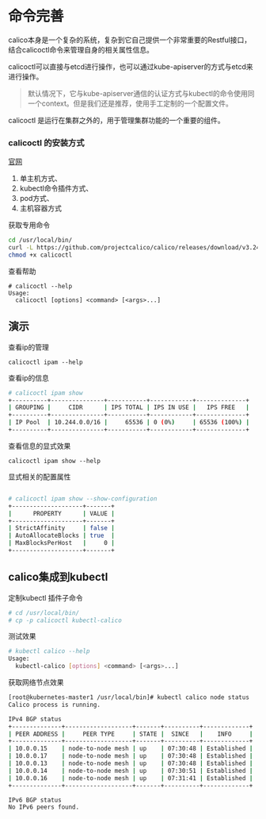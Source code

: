 # 命令完善

calico本身是一个复杂的系统，复杂到它自己提供一个非常重要的Restful接口，结合calicoctl命令来管理自身的相关属性信息。

calicoctl可以直接与etcd进行操作，也可以通过kube-apiserver的方式与etcd来进行操作。

> 默认情况下，它与kube-apiserver通信的认证方式与kubectl的命令使用同一个context。但是我们还是推荐，使用手工定制的一个配置文件。

calicoctl 是运行在集群之外的，用于管理集群功能的一个重要的组件。

### calicoctl 的安装方式

[官网](https://projectcalico.docs.tigera.io/getting-started/kubernetes/hardway/the-calico-datastore#install)

1. 单主机方式、
2. kubectl命令插件方式、
3. pod方式、
4. 主机容器方式

获取专用命令

```bash
cd /usr/local/bin/
curl -L https://github.com/projectcalico/calico/releases/download/v3.24.1/calicoctl-linux-amd64 -o calicoctl
chmod +x calicoctl
```

查看帮助

```
# calicoctl --help
Usage:
  calicoctl [options] <command> [<args>...]
```

## 演示

查看ip的管理

`calicoctl ipam --help`

查看ip的信息

```bash
# calicoctl ipam show
+----------+---------------+-----------+------------+--------------+
| GROUPING |     CIDR      | IPS TOTAL | IPS IN USE |   IPS FREE   |
+----------+---------------+-----------+------------+--------------+
| IP Pool  | 10.244.0.0/16 |     65536 | 0 (0%)     | 65536 (100%) |
+----------+---------------+-----------+------------+--------------+
```

查看信息的显式效果

`calicoctl ipam show --help`

显式相关的配置属性

```bash

# calicoctl ipam show --show-configuration
+--------------------+-------+
|      PROPERTY      | VALUE |
+--------------------+-------+
| StrictAffinity     | false |
| AutoAllocateBlocks | true  |
| MaxBlocksPerHost   |     0 |
+--------------------+-------+
```

## calico集成到kubectl

定制kubectl 插件子命令

```bash
# cd /usr/local/bin/
# cp -p calicoctl kubectl-calico
```

测试效果

```bash
# kubectl calico --help
Usage:
  kubectl-calico [options] <command> [<args>...]
```

获取网络节点效果

```bash
[root@kubernetes-master1 /usr/local/bin]# kubectl calico node status
Calico process is running.

IPv4 BGP status
+--------------+-------------------+-------+----------+-------------+
| PEER ADDRESS |     PEER TYPE     | STATE |  SINCE   |    INFO     |
+--------------+-------------------+-------+----------+-------------+
| 10.0.0.15    | node-to-node mesh | up    | 07:30:48 | Established |
| 10.0.0.17    | node-to-node mesh | up    | 07:30:48 | Established |
| 10.0.0.13    | node-to-node mesh | up    | 07:30:48 | Established |
| 10.0.0.14    | node-to-node mesh | up    | 07:30:51 | Established |
| 10.0.0.16    | node-to-node mesh | up    | 07:31:41 | Established |
+--------------+-------------------+-------+----------+-------------+

IPv6 BGP status
No IPv6 peers found.
```
